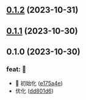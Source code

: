 

## [0.1.2](https://quyuandong.github.io///compare/0.1.1...0.1.2) (2023-10-31)

## [0.1.1](https://github.com/quyuandong/ccit-ui/compare/0.1.0...0.1.1) (2023-10-30)

## 0.1.0 (2023-10-30)


### feat: 🚀

* 🚀 初始化 ([e175a4e](https://github.com/quyuandong/ccit-ui/commit/e175a4e6bf48a2e42586ccc55453bd13f687f251))
* 优化 ([dd801d6](https://github.com/quyuandong/ccit-ui/commit/dd801d6d2f35b0dcac75045d95946c38e18f3f4f))